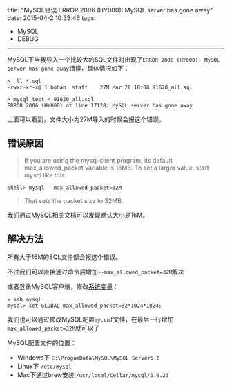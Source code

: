 title: "MySQL错误 ERROR 2006 (HY000): MySQL server has gone away"
date: 2015-04-2 10:33:46
tags:
- MySQL
- DEBUG
---
MySQL下当我导入一个比较大的SQL文件时出现了`ERROR 2006 (HY000): MySQL server has gone away`错误，具体情况如下：

```
>  ll *.sql
-rwxr-xr-x@ 1 bohan  staff    27M Mar 26 18:08 91620_all.sql

> mysql test < 91620_all.sql
ERROR 2006 (HY000) at line 17128: MySQL server has gone away
```

上面可以看到，文件大小为27M导入的时候会报这个错误。

## 错误原因
> If you are using the mysql client program, its default max_allowed_packet variable is 16MB. To set a larger value, start mysql like this:

```
shell> mysql --max_allowed_packet=32M
```
> That sets the packet size to 32MB.

我们通过MySQL[相关文档](https://dev.mysql.com/doc/refman/5.1/en/packet-too-large.html)可以发现默认大小是16M。

## 解决方法
所有大于16M的SQL文件都会报这个错误。

不过我们可以直接通过命令后增加`--max_allowed_packet=32M`解决

或者登录MySQL客户端，修改[系统变量](http://dev.mysql.com/doc/refman/5.5/en/server-system-variables.html#sysvar_max_allowed_packet)：

```
> ssh mysql
mysql> set GLOBAL max_allowed_packet=32*1024*1024;
```

我们也可以通过修改MySQL配置`my.cnf`文件，在最后一行增加`max_allowed_packet=32M`就可以了

MySQL配置文件的位置：

* Windows下 `C:\ProgamData\MySQL\MySQL Server5.6`
* Linux下 `/etc/mysql`
* Mac下通过brew安装 `/usr/local/Cellar/mysql/5.6.23`
